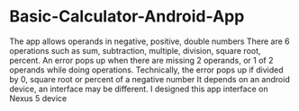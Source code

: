 # Basic-Calculator-Android-App
The app allows operands in negative, positive, double numbers
There are 6 operations such as sum, subtraction, multiple, division, square root, percent.
An error pops up when there are missing 2 operands, or 1 of 2 operands while doing operations.
Technically, the error pops up if divided by 0, square root or percent of a negative number
It depends on an android device, an interface may be different.
I designed this app interface on Nexus 5 device
